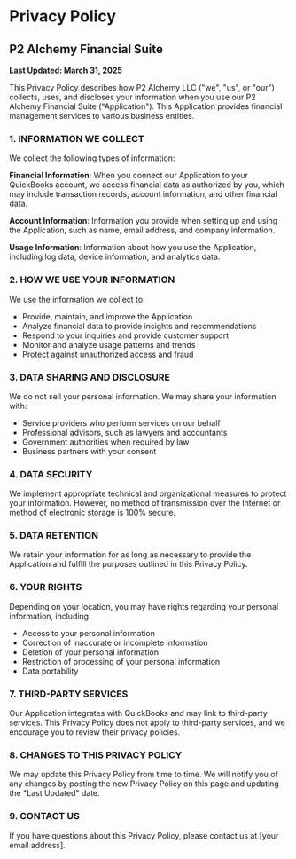 # Privacy Policy

## P2 Alchemy Financial Suite

**Last Updated: March 31, 2025**

This Privacy Policy describes how P2 Alchemy LLC ("we", "us", or "our") collects, uses, and discloses your information when you use our P2 Alchemy Financial Suite ("Application"). This Application provides financial management services to various business entities.

### 1. INFORMATION WE COLLECT

We collect the following types of information:

**Financial Information**: When you connect our Application to your QuickBooks account, we access financial data as authorized by you, which may include transaction records, account information, and other financial data.

**Account Information**: Information you provide when setting up and using the Application, such as name, email address, and company information.

**Usage Information**: Information about how you use the Application, including log data, device information, and analytics data.

### 2. HOW WE USE YOUR INFORMATION

We use the information we collect to:

- Provide, maintain, and improve the Application
- Analyze financial data to provide insights and recommendations
- Respond to your inquiries and provide customer support
- Monitor and analyze usage patterns and trends
- Protect against unauthorized access and fraud

### 3. DATA SHARING AND DISCLOSURE

We do not sell your personal information. We may share your information with:

- Service providers who perform services on our behalf
- Professional advisors, such as lawyers and accountants
- Government authorities when required by law
- Business partners with your consent

### 4. DATA SECURITY

We implement appropriate technical and organizational measures to protect your information. However, no method of transmission over the Internet or method of electronic storage is 100% secure.

### 5. DATA RETENTION

We retain your information for as long as necessary to provide the Application and fulfill the purposes outlined in this Privacy Policy.

### 6. YOUR RIGHTS

Depending on your location, you may have rights regarding your personal information, including:

- Access to your personal information
- Correction of inaccurate or incomplete information
- Deletion of your personal information
- Restriction of processing of your personal information
- Data portability

### 7. THIRD-PARTY SERVICES

Our Application integrates with QuickBooks and may link to third-party services. This Privacy Policy does not apply to third-party services, and we encourage you to review their privacy policies.

### 8. CHANGES TO THIS PRIVACY POLICY

We may update this Privacy Policy from time to time. We will notify you of any changes by posting the new Privacy Policy on this page and updating the "Last Updated" date.

### 9. CONTACT US

If you have questions about this Privacy Policy, please contact us at [your email address].